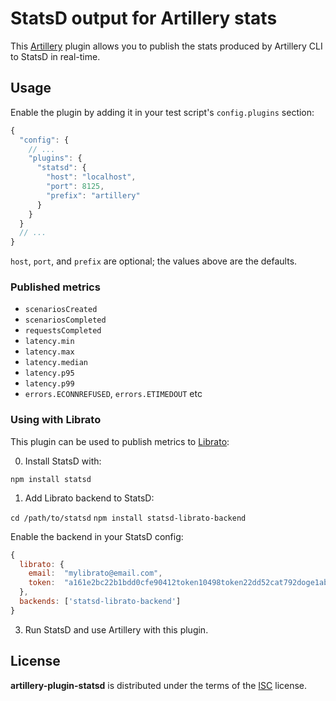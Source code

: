 # StatsD output for Artillery stats

This [Artillery](https://artillery.io/) plugin allows you to publish the
stats produced by Artillery CLI to StatsD in real-time.

## Usage

Enable the plugin by adding it in your test script's `config.plugins` section:

```javascript
{
  "config": {
    // ...
    "plugins": {
      "statsd": {
        "host": "localhost",
        "port": 8125,
        "prefix": "artillery"
      }
    }
  }
  // ...
}
```

`host`, `port`, and `prefix` are optional; the values above are the defaults.

### Published metrics

- `scenariosCreated`
- `scenariosCompleted`
- `requestsCompleted`
- `latency.min`
- `latency.max`
- `latency.median`
- `latency.p95`
- `latency.p99`
- `errors.ECONNREFUSED`, `errors.ETIMEDOUT` etc

### Using with Librato

This plugin can be used to publish metrics to [Librato](https://www.librato.com):

0. Install StatsD with:

  `npm install statsd`

1. Add Librato backend to StatsD:

  `cd /path/to/statsd`
  `npm install statsd-librato-backend`

  Enable the backend in your StatsD config:

  ```javascript
  {
    librato: {
      email:  "mylibrato@email.com",
      token:  "a161e2bc22b1bdd0cfe90412token10498token22dd52cat792doge1ab5a1d32"
    },
    backends: ['statsd-librato-backend']
  }
  ```

3. Run StatsD and use Artillery with this plugin.

## License

**artillery-plugin-statsd** is distributed under the terms of the
[ISC](http://en.wikipedia.org/wiki/ISC_license) license.
